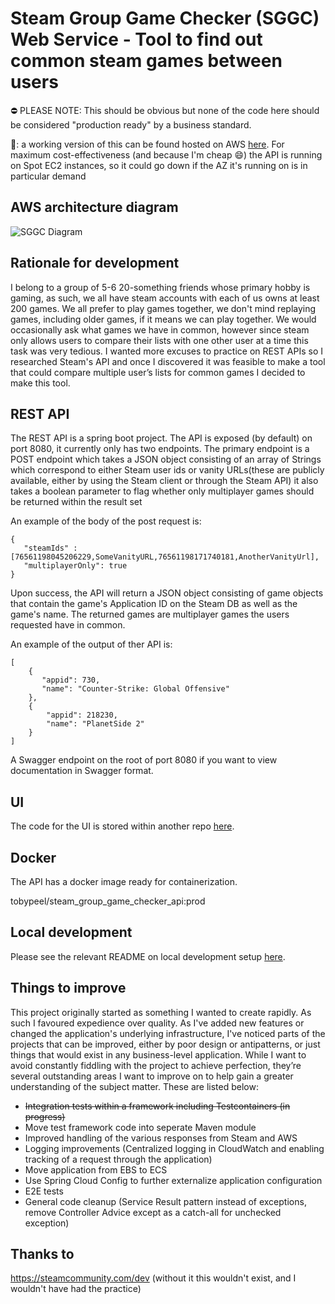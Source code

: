 # Steam Group Game Checker (SGGC) Web Service - Tool to find out common steam games between users

⛔ PLEASE NOTE: This should be obvious but none of the code here should be considered "production ready" by a business standard.

:wave:: a working version of this can be found hosted on AWS [here](https://www.steamgroupgamechecker.co.uk/). 
For maximum cost-effectiveness (and because I'm cheap :smile:) the API is running on Spot EC2 instances, so it could 
go down if the AZ it's running on is in particular demand

## AWS architecture diagram

![SGGC Diagram](https://user-images.githubusercontent.com/35812795/160235199-29a246e0-6da8-4371-b02b-027195adb380.png)

## Rationale for development

I belong to a group of 5-6 20-something friends whose primary hobby is gaming, as such, we all have steam accounts with 
each of us owns at least 200 games. We all prefer to play games together, we don't mind replaying games, including 
older games, if it means we can play together. We would occasionally ask what games we have in common, however since 
steam only allows users to compare their lists with one other user at a time this task was very tedious. I wanted more 
excuses to practice on REST APIs so I researched Steam's API and once I discovered it was feasible to make a tool 
that could compare multiple user’s lists for common games I decided to make this tool.

## REST API

The REST API is a spring boot project. The API is exposed (by default) on port 8080, it currently only has two endpoints.
The primary endpoint is a POST endpoint which takes a JSON object consisting of an array of Strings which correspond to 
either Steam user ids or vanity URLs(these are publicly available, either by using the Steam client or through the Steam API) 
it also takes a boolean parameter to flag whether only multiplayer games should be returned within the result set

An example of the body of the post request is:
```
{
   "steamIds" : [76561198045206229,SomeVanityURL,76561198171740181,AnotherVanityUrl],
   "multiplayerOnly": true
}
```

Upon success, the API will return a JSON object consisting of game objects that contain the game's Application ID on 
the Steam DB as well as the game's name. The returned games are multiplayer games the users requested
have in common.

An example of the output of ther API is:
```
[
    {
       "appid": 730,
       "name": "Counter-Strike: Global Offensive"
    },
    {
        "appid": 218230,
        "name": "PlanetSide 2"
    }
]
```

A Swagger endpoint on the root of port 8080 if you want to view documentation in Swagger format.

## UI

The code for the UI is stored within another repo [here](https://github.com/Toby70b/SGGC_UI).

## Docker

The API has a docker image ready for containerization.

tobypeel/steam_group_game_checker_api:prod

## Local development
Please see the relevant README on local development setup [here](Local-Developer-Setup/README.md).

## Things to improve
This project originally started as something I wanted to create rapidly. As such I favoured expedience over quality. 
As I've added new features or changed the application's underlying infrastructure, I've noticed parts of the projects that
can be improved, either by poor design or antipatterns, or just things that would exist in any business-level application. 
While I want to avoid constantly fiddling with the project to achieve perfection, they’re several outstanding areas I 
want to improve on to help gain a greater understanding of the subject matter. These are listed below:

* ~~Integration tests within a framework including Testcontainers (in progress)~~
* Move test framework code into seperate Maven module
* Improved handling of the various responses from Steam and AWS
* Logging improvements (Centralized logging in CloudWatch and enabling tracking of a request through the application)
* Move application from EBS to ECS
* Use Spring Cloud Config to further externalize application configuration
* E2E tests
* General code cleanup (Service Result pattern instead of exceptions, remove Controller Advice except as a catch-all for unchecked exception)

## Thanks to
https://steamcommunity.com/dev (without it this wouldn't exist, and I wouldn't have had the practice) 
